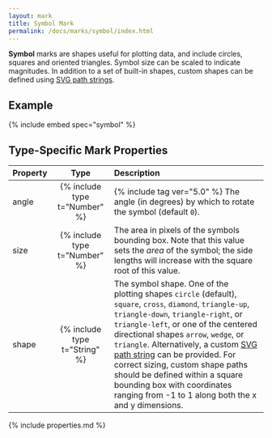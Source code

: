 ```yaml
---
layout: mark
title: Symbol Mark
permalink: /docs/marks/symbol/index.html
---
```


**Symbol** marks are shapes useful for plotting data, and include circles, squares and oriented triangles. Symbol size can be scaled to indicate magnitudes. In addition to a set of built-in shapes, custom shapes can be defined using [SVG path strings](https://developer.mozilla.org/en-US/docs/Web/SVG/Tutorial/Paths).

## Example

{% include embed spec="symbol" %}

## Type-Specific Mark Properties

| Property            | Type                           | Description   |
| :------------------ | :----------------------------: | :------------ |
| angle               | {% include type t="Number" %}  | {% include tag ver="5.0" %} The angle (in degrees) by which to rotate the symbol (default `0`).|
| size                | {% include type t="Number" %}  | The area in pixels of the symbols bounding box. Note that this value sets the _area_ of the symbol; the side lengths will increase with the square root of this value.|
| shape               | {% include type t="String" %}  | The symbol shape. One of the plotting shapes `circle` (default), `square`, `cross`, `diamond`, `triangle-up`, `triangle-down`, `triangle-right`, or `triangle-left`, or one of the centered directional shapes `arrow`, `wedge`, or `triangle`. Alternatively, a custom [SVG path string](https://developer.mozilla.org/en-US/docs/Web/SVG/Tutorial/Paths) can be provided. For correct sizing, custom shape paths should be defined within a square bounding box with coordinates ranging from -1 to 1 along both the x and y dimensions.|

{% include properties.md %}
